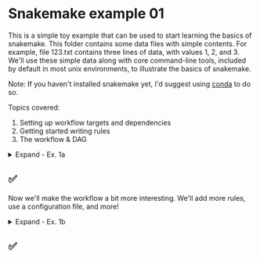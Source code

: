 # Snakemake example 01

This is a simple toy example that can be used to start learning the basics of snakemake. This folder contains some data files with simple contents. For example, file 123.txt contains three lines of data, with values 1, 2, and 3. We'll use these simple data along with core command-line tools, included by default in most unix environments, to illustrate the basics of snakemake.

Note: If you haven't installed snakemake yet, I'd suggest using [conda](https://docs.conda.io/en/latest/miniconda.html) to do so.

Topics covered:
1. Setting up workflow targets and dependencies
2. Getting started writing rules
3. The workflow & DAG

<details><summary>Expand - Ex. 1a</summary>

Create a file named toy.snakefile with the following contents:

    rule all:
        input:
            "output/123_rsorted.txt",
            "output/345_rsorted.txt",
            "output/567_rsorted.txt"
            
    rule rsort:
        input:
            "{basename}.txt"
        output:
            "output/{basename}_rsorted.txt"
        shell:
            "sort -r {input} > {output}"

Topics covered:
* Targets & dependencies
* Writing rules

Targets - Have to think about the pipeline backwards - What do we want to end up with?

Dependencies - What rules must be in place (inputs/outputs) for these targets to be generated?
 - This will be more obvious with the addition of more rules

Writing rules - Generally will have 'input', 'output', and 'shell' blocks (more the whole story)

The rule 'all' is placed at the top of the file (the first rule, anyway), and is always executed. It's being used to define the targets for the workflow. I.e. by default, this workflow will generate these targets.

Now perform a dry-run:

    snakemake --snakefile toy.snakefile --dry-run

Notice that snakemake keeps track of the wildcards during the evaluation of each rule
* experiment by changing the targets so they don't match the input files
            
</details>

## ✅

Now we'll make the workflow a bit more interesting. We'll add more rules, use a configuration file, and more!

<details><summary>Expand - Ex. 1b</summary>


toy.snakefile contents:

    rule all:
      input:
        expand("output/{bname}_fsorted.txt", bname=config['basenames']),
        expand("output/{bname}_randsorted.txt", bname=config['basenames'])

    rule rsort:
      input:
        "{base}.txt"
      output:
        "output/{base}_rsorted.txt"
      shell:
        "sort -r {input} > {output}"

    rule append_value:
      input:
        "output/{base}_rsorted.txt"
      output:
        "output/{base}_appended.txt"
      params:
        append_val = config['append_val']
      shell:
        "cat {input} > {output} ; "
        "echo {params.append_val} >> {output}"

    rule randsort:
      input:
        "{base}.txt"
      output:
        "output/{base}_randsorted.txt"
      shell:
        "sort -R {input} > {output}"

    rule fsort:
      input:
        "output/{base}_appended.txt"
      output:
        "output/{base}_fsorted.txt"
      shell:
        "sleep 2 ; sort -n {input} > {output}"
        
toy_config.yml contents:

    basenames:
      - '123'
      - '345'
      - '567'
    append_val: 42
        
The expand statement
* The various uses of curly braces can be confusing at first (at least for me)
* `expand` is distinct from `wildcards`
* can be thought of as "expand this string (arg 1) into an array of strings, filling in all combinations of values (using arg 2)

Running the new snakefile/configfile

    snakemake --snakefile toy.snakefile --configfile toy_config.yml
        
Did snakemake run the workflow, and successfully create the desired targets?
* View the directory of results

More about the core tenets of snakemake (also gnu make, make-like things)
* Try running the workflow to completion, then running it again. What happens? 
* Delete `output`, then try again. Isn't this cool?
* Try deleting an intermediate file, then running the pipeline again. How is this beneficial? How can it be problematic?

Viewing the DAG (or rulegraph)
* Directed Acyclic Graph - how snakemake 'knows' how to produce the desired targets
* It can be useful to see the workflow, and imagine how snakemake 'thinks' about executing it


    #Rulegraph (rule-level granularity)
    snakemake --snakefile toy.snakefile --configfile toy_config.yml --rulegraph | dot -T pdf > toy_rulegraph.pdf
    #DAG (file-level granularity)
    snakemake --snakefile toy.snakefile --configfile toy_config.yml --dag | dot -T pdf > toy_dag.pdf


</details>

## ✅
